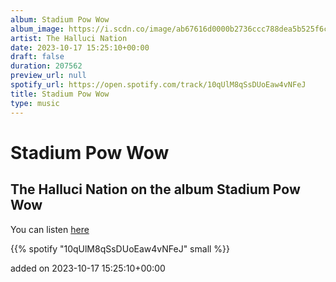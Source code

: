 ```yaml
---
album: Stadium Pow Wow
album_image: https://i.scdn.co/image/ab67616d0000b2736ccc788dea5b525f6ca02c39
artist: The Halluci Nation
date: 2023-10-17 15:25:10+00:00
draft: false
duration: 207562
preview_url: null
spotify_url: https://open.spotify.com/track/10qUlM8qSsDUoEaw4vNFeJ
title: Stadium Pow Wow
type: music
---
```



# Stadium Pow Wow

## The Halluci Nation on the album Stadium Pow Wow

You can listen [here](https://open.spotify.com/track/10qUlM8qSsDUoEaw4vNFeJ)

{{% spotify "10qUlM8qSsDUoEaw4vNFeJ" small %}}

added on 2023-10-17 15:25:10+00:00